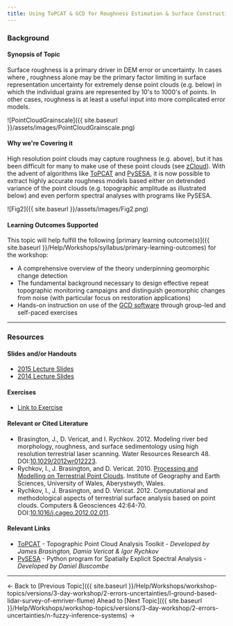 ```yaml
---
title: Using ToPCAT & GCD for Roughness Estimation & Surface Construction
---
```


### Background

#### Synopsis of Topic

Surface roughness is a primary driver in DEM error or uncertainty. In cases where , roughness alone may be the primary factor limiting in surface representation uncertainty for extremely dense point clouds (e.g. below) in which the individual grains are represented by 10's to 1000's of points. In other cases, roughness is at least a useful input into more complicated error models. 

![PointCloudGrainscale]({{ site.baseurl }}/assets/images/PointCloudGrainscale.png)

#### Why we're Covering it

High resolution point clouds may capture roughness (e.g. above), but it has been difficult for many to make use of these point clouds (see [zCloud](http://zcloudtools.boisestate.edu/)). With the advent of algorithms like [ToPCAT](http://gcd6help.joewheaton.org/gcd-concepts/topcat-decimation) and [PySESA](https://dbuscombe-usgs.github.io/pysesa/index.html), it is now possible to extract highly accurate roughness models based either on detrended variance of the point clouds (e.g. topographic amplitude as illustrated below) and even perform spectral analyses with programs like PySESA. 

![Fig2]({{ site.baseurl }}/assets/images/Fig2.png)

#### Learning Outcomes Supported

This topic will help fulfill the following [primary learning outcome(s)]({{ site.baseurl }}/Help/Workshops/syllabus/primary-learning-outcomes) for the workshop:

- A comprehensive overview of the theory underpinning geomorphic change detection
- The fundamental background necessary to design effective repeat topographic monitoring campaigns and distinguish geomorphic changes from noise (with particular focus on restoration applications)
- Hands-on instruction on use of the [GCD software](http://www.joewheaton.org/Home/research/software/GCD) through group-led and self-paced exercises

------

### Resources

#### Slides and/or Handouts

- [2015 Lecture Slides](http://etalweb.joewheaton.org/etal_workshops/GCD/2015_USU/M_ToPCATRoughness.pdf)
- [2014 Lecture Slides](http://etal.usu.edu/GCD/Workshop/2014/Lectures/O_ToPCAT_AndRoughnessEstimation_GCD_Workshop.pdf)

#### Exercises

- [Link to Exercise](http://gcd6help.joewheaton.org/tutorials--how-to/workshop-tutorials/m-deriving-roughness-with-topcat)

#### Relevant or Cited Literature

- Brasington, J., D. Vericat, and I. Rychkov. 2012. Modeling river bed morphology, roughness, and surface sedimentology using high resolution terrestrial laser scanning. Water Resources Research 48. DOI:[10.1029/2012wr012223](http://dx.doi.org/10.0.4.5/2012wr012223).
- Rychkov, I., J. Brasington, and D. Vericat. 2010. [Processing and Modelling on Terrestrial Point Clouds](http://code.google.com/p/point-cloud-tools/downloads/detail?name=1.5.pdf&can=2&q=). Institute of Geography and Earth Sciences, University of Wales, Aberystwyth, Wales.
- Rychkov, I., J. Brasington, and D. Vericat. 2012. Computational and methodological aspects of terrestrial surface analysis based on point clouds. Computers & Geosciences 42:64-70. DOI:[10.1016/j.cageo.2012.02.011](http://dx.doi.org/10.0.3.248/j.cageo.2012.02.011).

#### Relevant Links

- [ToPCAT](http://gcd6help.joewheaton.org/gcd-concepts/topcat-decimation) - Topographic Point Cloud Analysis Toolkit - *Developed by James Brasington, Damia Vericat & Igor Rychkov*
- [PySESA](https://dbuscombe-usgs.github.io/pysesa/index.html) - Python program for Spatially Explicit Spectral Analysis -*Developed by Daniel Buscombe*

------

← Back to [Previous Topic]({{ site.baseurl }}/Help/Workshops/workshop-topics/versions/3-day-workshop/2-errors-uncertainties/l-ground-based-lidar-survey-of-emriver-flume)             Ahead to [Next Topic]({{ site.baseurl }}/Help/Workshops/workshop-topics/versions/3-day-workshop/2-errors-uncertainties/n-fuzzy-inference-systems) →